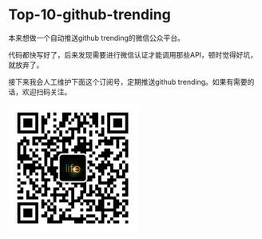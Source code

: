 Top-10-github-trending
=========================

本来想做一个自动推送github trending的微信公众平台。

代码都快写好了，后来发现需要进行微信认证才能调用那些API，顿时觉得好坑，就放弃了。

接下来我会人工维护下面这个订阅号，定期推送github trending。如果有需要的话，欢迎扫码关注。

![alt text](./wxmp.jpg "木子大可")
